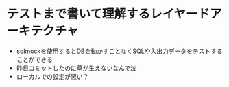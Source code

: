 # テストまで書いて理解するレイヤードアーキテクチャ

- sqlmockを使用するとDBを動かすことなくSQLや入出力データをテストすることができる
- 昨日コミットしたのに草が生えないなんで泣
- ローカルでの設定が悪い？